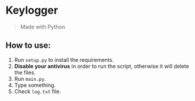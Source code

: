 # Keylogger
> Made with Python

## How to use:
1. Run `setup.py` to install the requirements.
1. **Disable your antivirus** in order to run the script, otherwise it will delete the files.
1. Run `main.py`.
1. Type something.
1. Check `log.txt` file.
